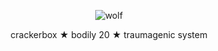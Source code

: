 <p align="center">
  <img src="https://i.imgur.com/dMPxPWd.png" alt="wolf"/>
</p>
<p align="center">
crackerbox ★ bodily 20 ★ traumagenic system
</p>
